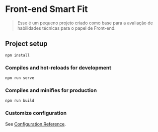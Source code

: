 # Front-end Smart Fit
> Esse é um pequeno projeto criado como base para a avaliação de habilidades técnicas para o papel de Front-end.

## Project setup
```
npm install
```

### Compiles and hot-reloads for development
```
npm run serve
```

### Compiles and minifies for production
```
npm run build
```

### Customize configuration
See [Configuration Reference](https://cli.vuejs.org/config/).
